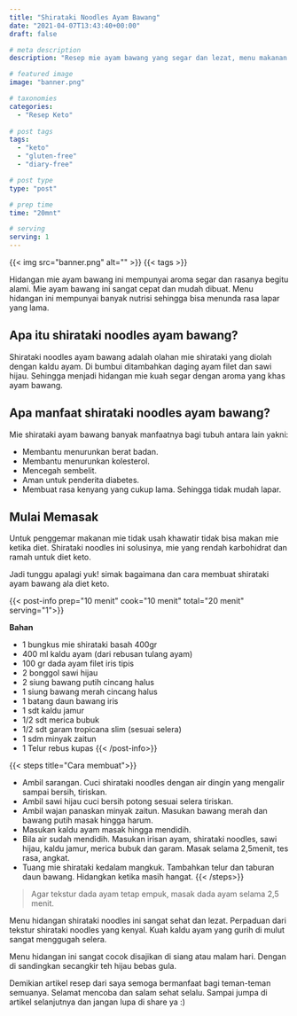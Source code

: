 ```yaml
---
title: "Shirataki Noodles Ayam Bawang"
date: "2021-04-07T13:43:40+00:00"
draft: false

# meta description
description: "Resep mie ayam bawang yang segar dan lezat, menu makanan diet keto yang sehat."

# featured image
image: "banner.png"

# taxonomies
categories:
  - "Resep Keto"
  
# post tags
tags:
  - "keto"
  - "gluten-free"
  - "diary-free"

# post type
type: "post"

# prep time
time: "20mnt"

# serving
serving: 1
---
```


{{< img src="banner.png" alt="" >}}
{{< tags >}}

Hidangan mie ayam bawang ini mempunyai aroma segar dan rasanya begitu alami. Mie ayam bawang ini sangat cepat dan mudah dibuat. Menu hidangan ini mempunyai banyak nutrisi sehingga bisa menunda rasa lapar yang lama.

## Apa itu shirataki noodles ayam bawang?

Shirataki noodles ayam bawang adalah olahan mie shirataki yang diolah dengan kaldu ayam. Di bumbui ditambahkan daging ayam filet dan sawi hijau. Sehingga menjadi hidangan mie kuah segar dengan aroma yang khas ayam bawang.

## Apa manfaat shirataki noodles ayam bawang?

Mie shirataki ayam bawang banyak manfaatnya bagi tubuh antara lain yakni:
- Membantu menurunkan berat badan.
- Membantu menurunkan kolesterol.
- Mencegah sembelit.
- Aman untuk penderita diabetes.
- Membuat rasa kenyang yang cukup lama. Sehingga tidak mudah lapar.

## Mulai Memasak

Untuk penggemar makanan mie tidak usah khawatir tidak bisa makan mie ketika diet. Shirataki noodles ini solusinya, mie yang rendah karbohidrat dan ramah untuk diet keto. 

Jadi tunggu apalagi yuk! simak bagaimana dan cara membuat shirataki ayam bawang ala diet keto.

{{< post-info prep="10 menit" cook="10 menit" total="20 menit" serving="1">}}

__Bahan__

- 1 bungkus mie shirataki basah 400gr
- 400 ml kaldu ayam (dari rebusan tulang ayam)
- 100 gr dada ayam filet iris tipis
- 2 bonggol sawi hijau
- 2 siung bawang putih cincang halus
- 1 siung bawang merah cincang halus
- 1 batang daun bawang iris
- 1 sdt kaldu jamur
- 1/2 sdt merica bubuk
- 1/2 sdt garam tropicana slim (sesuai selera)
- 1 sdm minyak zaitun
- 1 Telur rebus kupas
{{< /post-info>}}

{{< steps title="Cara membuat">}}
- Ambil sarangan. Cuci shirataki noodles dengan air dingin yang mengalir sampai bersih, tiriskan.
- Ambil sawi hijau cuci bersih potong sesuai selera tiriskan.
- Ambil wajan panaskan minyak zaitun. Masukan bawang merah dan bawang putih masak hingga harum.
- Masukan kaldu ayam masak hingga mendidih.
- Bila air sudah mendidih. Masukan irisan ayam, shirataki noodles, sawi hijau, kaldu jamur, merica bubuk dan garam. Masak selama 2,5menit, tes rasa, angkat.
- Tuang mie shirataki kedalam mangkuk. Tambahkan telur dan taburan daun bawang. Hidangkan ketika masih hangat.
{{< /steps>}}

>Agar tekstur dada ayam tetap empuk, masak dada ayam selama 2,5 menit.


Menu hidangan shirataki noodles ini sangat sehat dan lezat. Perpaduan dari tekstur shirataki noodles yang kenyal. Kuah kaldu ayam yang gurih di mulut sangat menggugah selera. 

Menu hidangan ini sangat cocok disajikan di siang atau malam hari. Dengan di sandingkan secangkir teh hijau bebas gula.

Demikian artikel resep dari saya semoga bermanfaat bagi teman-teman semuanya. Selamat mencoba dan salam sehat selalu. Sampai jumpa di artikel selanjutnya dan jangan lupa di share ya :)